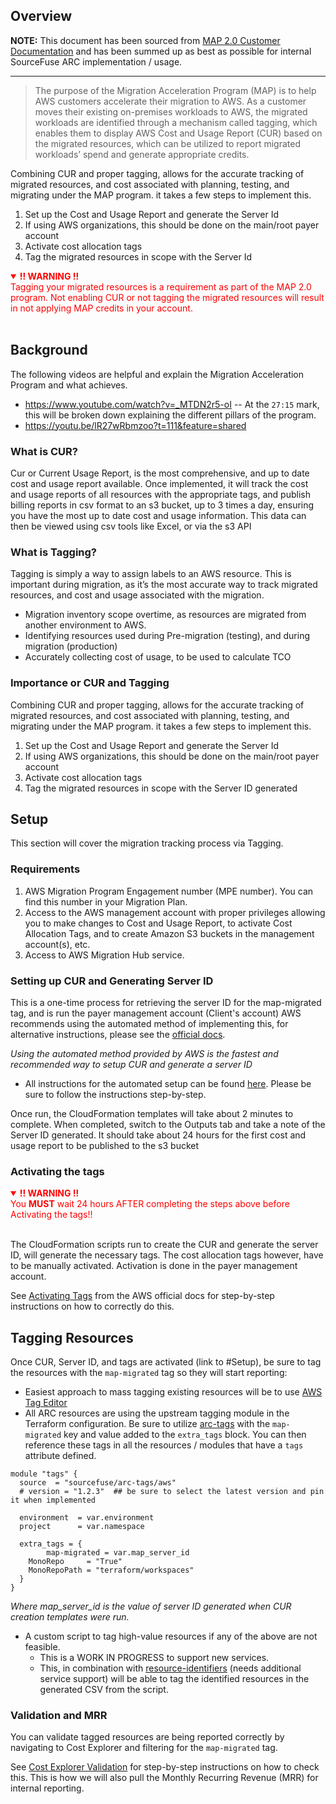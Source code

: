 ## Overview
**NOTE:**
This document has been sourced from [MAP 2.0 Customer Documentation](https://s3-us-west-2.amazonaws.com/map-2.0-customer-documentation/html/latest/en/0-getting-started.html) and has been summed up as best as possible for internal SourceFuse ARC implementation / usage.

---

> The purpose of the Migration Acceleration Program (MAP) is to help AWS customers accelerate their migration to AWS. As a customer moves their existing on-premises workloads to AWS, the migrated workloads are identified through a mechanism called tagging, which enables them to display AWS Cost and Usage Report (CUR) based on the migrated resources, which can be utilized to report migrated workloads’ spend and generate appropriate credits.

Combining CUR and proper tagging, allows for the accurate tracking of migrated resources, and cost associated with planning, testing, and migrating under the MAP program. it takes a few steps to implement this.
1. Set up the Cost and Usage Report and generate the Server Id
2. If using AWS organizations, this should be done on the main/root payer account
3. Activate cost allocation tags
4. Tag the migrated resources in scope with the Server Id

<span style="color: red;">
<details open>
	<summary><b>!! WARNING !!</b></summary>
	Tagging your migrated resources is a requirement as part of the MAP 2.0 program. Not enabling CUR or not tagging the migrated resources will result in not applying MAP credits in your account.
</details>
</span> &nbsp;

## Background
The following videos are helpful and explain the Migration Acceleration Program and what achieves.
* https://www.youtube.com/watch?v=_MTDN2r5-oI -- At the `27:15` mark, this will be broken down explaining the different pillars of the program.
* https://youtu.be/lR27wRbmzoo?t=111&feature=shared

### What is CUR?
Cur or Current Usage Report, is the most comprehensive, and up to date cost and usage report available.
Once implemented, it will track the cost and usage reports of all resources with the appropriate tags, and publish billing reports in csv format to an s3 bucket, up to 3 times a day, ensuring you have the most up to date cost and usage information. This data can then be viewed using csv tools like Excel, or via the s3 API

### What is Tagging?
Tagging is simply a way to assign labels to an AWS resource. This is important during migration, as it’s the most accurate way to track migrated resources, and cost and usage associated with the migration.
* Migration inventory scope overtime, as resources are migrated from another environment to AWS.
* Identifying resources used during Pre-migration (testing), and during migration (production)
* Accurately collecting cost of usage, to be used to calculate TCO

### Importance or CUR and Tagging
Combining CUR and proper tagging, allows for the accurate tracking of migrated resources, and cost associated with planning, testing, and migrating under the MAP program. it takes a few steps to implement this.

1. Set up the Cost and Usage Report and generate the Server Id
2. If using AWS organizations, this should be done on the main/root payer account
3. Activate cost allocation tags
4. Tag the migrated resources in scope with the Server ID generated

## Setup
This section will cover the migration tracking process via Tagging.

### Requirements
1. AWS Migration Program Engagement number (MPE number). You can find this number in your Migration Plan.
2. Access to the AWS management account with proper privileges allowing you to make changes to Cost and Usage Report, to activate Cost Allocation Tags, and to create Amazon S3 buckets in the management account(s), etc.
3. Access to AWS Migration Hub service.

### Setting up CUR and Generating Server ID
This is a one-time process for retrieving the server ID for the map-migrated tag, and is run the payer management account (Client's account)
AWS recommends using the automated method of implementing this, for alternative instructions, please see the [official docs](https://s3-us-west-2.amazonaws.com/map-2.0-customer-documentation/html/latest/en/1-setting_up_cur.html). &nbsp;

*Using the automated method provided by AWS is the fastest and recommended way to setup CUR and generate a server ID* &nbsp;

* All instructions for the automated setup can be found [here](https://s3-us-west-2.amazonaws.com/map-2.0-customer-documentation/html/latest/en/1-setting_up_cur/cur_automated.html). Please be sure to follow the instructions step-by-step.

Once run, the CloudFormation templates will take about 2 minutes to complete.
When completed, switch to the Outputs tab and take a note of the Server ID generated.
It should take about 24 hours for the first cost and usage report to be published to the s3 bucket

### Activating the tags
<span style="color: red;">
<details open>
	<summary><b>!! WARNING !!</b></summary>
	You <b>MUST</b> wait 24 hours AFTER completing the steps above before Activating the tags!!
</details>
</span> &nbsp;

The CloudFormation scripts run to create the CUR and generate the server ID, will generate the necessary tags.
The cost allocation tags however, have to be manually activated.
Activation is done in the payer management account.

See [Activating Tags](https://s3-us-west-2.amazonaws.com/map-2.0-customer-documentation/html/latest/en/2-activate_tags.html) from the AWS official docs for step-by-step instructions on how to correctly do this.

## Tagging Resources
Once CUR, Server ID, and tags are activated (link to #Setup), be sure to tag the resources with the `map-migrated` tag so they will start reporting:
* Easiest approach to mass tagging existing resources will be to use [AWS Tag Editor](https://s3-us-west-2.amazonaws.com/map-2.0-customer-documentation/html/latest/en/3-tagging_resources/aws_tag_editor.html)
* All ARC resources are using the upstream tagging module in the Terraform configuration. Be sure to utilize [arc-tags](https://registry.terraform.io/modules/sourcefuse/arc-tags/aws/latest) with the `map-migrated` key and value added to the `extra_tags` block. You can then reference these tags in all the resources / modules that have a `tags` attribute defined.
```hcl
module "tags" {
  source  = "sourcefuse/arc-tags/aws"
  # version = "1.2.3"  ## be sure to select the latest version and pin it when implemented

  environment  = var.environment
  project      = var.namespace

  extra_tags = {
		map-migrated = var.map_server_id
    MonoRepo     = "True"
    MonoRepoPath = "terraform/workspaces"
  }
}
```
*Where map_server_id is the value of server ID generated when CUR creation templates were run.*
* A custom script to tag high-value resources if any of the above are not feasible.
  * This is a WORK IN PROGRESS to support new services.
  * This, in combination with [resource-identifiers](https://github.com/sourcefuse/arc-helpful-scripts/tree/main/python/resource-identifiers) (needs additional service support) will be able to tag the identified resources in the generated CSV from the script.

### Validation and MRR
You can validate tagged resources are being reported correctly by navigating to Cost Explorer and filtering for the `map-migrated` tag.

See [Cost Explorer Validation](https://s3-us-west-2.amazonaws.com/map-2.0-customer-documentation/html/latest/en/troubleshooting/cost_explorer.html) for step-by-step instructions on how to check this.
This is how we will also pull the Monthly Recurring Revenue (MRR) for internal reporting.
